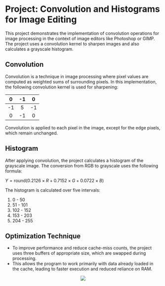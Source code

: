 # Project: Convolution and Histograms for Image Editing

This project demonstrates the implementation of convolution operations for image processing in the context of image editors like Photoshop or GIMP. The project uses a convolution kernel to sharpen images and also calculates a grayscale histogram.

## Convolution
Convolution is a technique in image processing where pixel values are computed as weighted sums of surrounding pixels. In this implementation, the following convolution kernel is used for sharpening:

| 0 | -1 | 0 |
|:--------:|:--------:|:--------:|
|  -1  |  5  |  -1  |
|  0  |  -1  |  0  |


Convolution is applied to each pixel in the image, except for the edge pixels, which remain unchanged.

## Histogram
After applying convolution, the project calculates a histogram of the grayscale image. The conversion from RGB to grayscale uses the following formula:

$Y = \text{round}(0.2126 \times R + 0.7152 \times G + 0.0722 \times B)$

The histogram is calculated over five intervals:

1. 0 - 50
2. 51 - 101
3. 102 - 152
4. 153 - 203
5. 204 - 255

## Optimization Technique
* To improve performance and reduce cache-miss counts, the project uses three buffers of appropriate size, which are swapped during processing.
* This allows the program to work primarily with data already loaded in the cache, leading to faster execution and reduced reliance on RAM.


<p align="center">
  <img src="https://s3.ezgif.com/tmp/ezgif-3-b6edd471a0.jpg">
</p>



